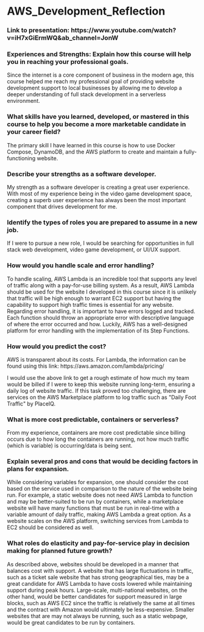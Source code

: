 # AWS_Development_Reflection

<h3> Link to presentation: https://www.youtube.com/watch?v=iH7xGiErmWQ&ab_channel=JonW </h3>

<h3> Experiences and Strengths: Explain how this course will help you in reaching your professional goals. </h3>
<p> Since the internet is a core component of business in the modern age, this course helped me reach my professional goal of providing website development support to local businesses by allowing me to develop a deeper understanding of full stack development in a serverless environment. </p>

<h3> What skills have you learned, developed, or mastered in this course to help you become a more marketable candidate in your career field? </h3>
<p> The primary skill I have learned in this course is how to use Docker Compose, DynamoDB, and the AWS platform to create and maintain a fully-functioning website. </p>

<h3> Describe your strengths as a software developer. </h3>
<p> My strength as a software developer is creating a great user experience. With most of my experience being in the video game development space, creating a superb user experience has always been the most important component that drives development for me. </p>

<h3> Identify the types of roles you are prepared to assume in a new job. </h3>
<p> If I were to pursue a new role, I would be searching for opportunities in full stack web development, video game development, or UI/UX support. </p>

<h3> How would you handle scale and error handling? </h3>
<p> To handle scaling, AWS Lambda is an incredible tool that supports any level of traffic along with a pay-for-use billing system. As a result, AWS Lambda should be used for the website I developed in this course since it is unlikely that traffic will be high enough to warrant EC2 support but having the capability to support high traffic times is essential for any website. Regarding error handling, it is important to have errors logged and tracked. Each function should throw an appropriate error with descriptive language of where the error occurred and how. Luckily, AWS has a well-designed platform for error handling with the implementation of its Step Functions. </p>

<h3> How would you predict the cost? </h3>
<p> AWS is transparent about its costs. For Lambda, the information can be found using this link: https://aws.amazon.com/lambda/pricing/ </p>
<p> I would use the above link to get a rough estimate of how much my team would be billed if I were to keep this website running long-term, ensuring a daily log of website traffic. If this task proved too challenging, there are services on the AWS Marketplace platform to log traffic such as "Daily Foot Traffic" by PlaceIQ. </p>

<h3> What is more cost predictable, containers or serverless? </h3>
<p> From my experience, containers are more cost predictable since billing occurs due to how long the containers are running, not how much traffic (which is variable) is occurring/data is being sent. </p>

<h3> Explain several pros and cons that would be deciding factors in plans for expansion. </h3>
<p> While considering variables for expansion, one should consider the cost based on the service used in comparison to the nature of the website being run. For example, a static website does not need AWS Lambda to function and may be better-suited to be run by containers, while a marketplace website will have many functions that must be run in real-time with a variable amount of daily traffic, making AWS Lambda a great option. As a website scales on the AWS platform, switching services from Lambda to EC2 should be considered as well. </p>

<h3> What roles do elasticity and pay-for-service play in decision making for planned future growth? </h3>
<p> As described above, websites should be developed in a manner that balances cost with support. A website that has large fluctuations in traffic, such as a ticket sale website that has strong geographical ties, may be a great candidate for AWS Lambda to have costs lowered while maintaining support during peak hours. Large-scale, multi-national websites, on the other hand, would be better candidates for support measured in large blocks, such as AWS EC2 since the traffic is relatively the same at all times and the contract with Amazon would ultimately be less-expensive. Smaller websites that are may not always be running, such as a static webpage, would be great candidates to be run by containers. </p>
